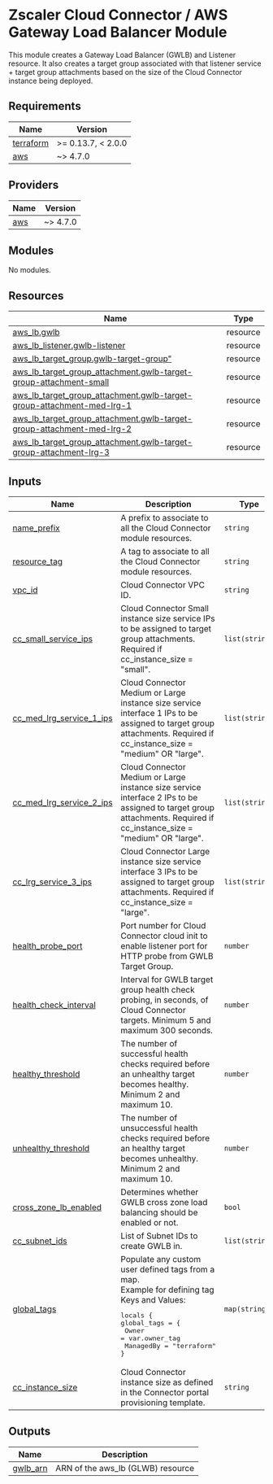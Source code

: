 # Zscaler Cloud Connector / AWS Gateway Load Balancer Module

This module creates a Gateway Load Balancer (GWLB) and Listener resource. It also creates a target group associated with that listener service + target group attachments based on the size of the Cloud Connector instance being deployed.

## Requirements

| Name | Version |
|------|---------|
| <a name="requirement_terraform"></a> [terraform](#requirement\_terraform) | >= 0.13.7, < 2.0.0 |
| <a name="requirement_aws"></a> [aws](#requirement\_aws) | ~> 4.7.0 |

## Providers

| Name | Version |
|------|---------|
| <a name="provider_aws"></a> [aws](#provider\_aws) | ~> 4.7.0 |

## Modules

No modules.

## Resources

| Name | Type |
|------|------|
| [aws_lb.gwlb](https://registry.terraform.io/providers/hashicorp/aws/latest/docs/resources/lb) | resource |
| [aws_lb_listener.gwlb-listener](https://registry.terraform.io/providers/hashicorp/aws/latest/docs/resources/lb_listener) | resource |
| [aws_lb_target_group.gwlb-target-group"](https://registry.terraform.io/providers/hashicorp/aws/latest/docs/resources/lb_target_group) | resource |
| [aws_lb_target_group_attachment.gwlb-target-group-attachment-small](https://registry.terraform.io/providers/hashicorp/aws/latest/docs/resources/lb_target_group_attachment) | resource |
| [aws_lb_target_group_attachment.gwlb-target-group-attachment-med-lrg-1](https://registry.terraform.io/providers/hashicorp/aws/latest/docs/resources/lb_target_group_attachment) | resource |
| [aws_lb_target_group_attachment.gwlb-target-group-attachment-med-lrg-2](https://registry.terraform.io/providers/hashicorp/aws/latest/docs/resources/lb_target_group_attachment) | resource |
| [aws_lb_target_group_attachment.gwlb-target-group-attachment-lrg-3](https://registry.terraform.io/providers/hashicorp/aws/latest/docs/resources/lb_target_group_attachment) | resource |

## Inputs

| Name | Description | Type | Default | Required |
|------|-------------|------|---------|:--------:|
| <a name="name_prefix"></a> [name\_prefix](#name\_prefix) | A prefix to associate to all the Cloud Connector module resources. | `string` | `null` | no |
| <a name="resource_tag"></a> [resource\_tag](#resource\_tag) | A tag to associate to all the Cloud Connector module resources. | `string` | `null` | no |
| <a name="vpc_id"></a> [vpc\_id](#vpc\_id) | Cloud Connector VPC ID. | `string` | `null` | yes |
| <a name="cc_small_service_ips"></a> [cc\_small\_service\_ips](#cc\_small\_service\_ips) | Cloud Connector Small instance size service IPs to be assigned to target group attachments. Required if cc_instance_size = "small". | `list(string)` | `[]` | no |
| <a name="cc_med_lrg_service_1_ips"></a> [cc\_med\_lrg\_service\_1\_ips](#cc\_med\_lrg\_service\_1\_ips) | Cloud Connector Medium or Large instance size service interface 1 IPs to be assigned to target group attachments. Required if cc_instance_size = "medium" OR "large". | `list(string)` | `[]` | no |
| <a name="cc_med_lrg_service_2_ips"></a> [cc\_med\_lrg\_service\_2\_ips](#cc\_med\_lrg\_service\_1\_ips) | Cloud Connector Medium or Large instance size service interface 2 IPs to be assigned to target group attachments. Required if cc_instance_size = "medium" OR "large". | `list(string)` | `[]` | no |
| <a name="cc_lrg_service_3_ips"></a> [cc\_lrg\_service\_3\_ips](#cc\_lrg\_service\_3\_ips) | Cloud Connector Large instance size service interface 3 IPs to be assigned to target group attachments. Required if cc_instance_size = "large". | `list(string)` | `[]` | no |
| <a name="http_probe_port"></a> [health\_probe\_port](#health\_probe\_port) | Port number for Cloud Connector cloud init to enable listener port for HTTP probe from GWLB Target Group. | `number` | `50000` | no |
| <a name="health_check_interval"></a> [health\_check\_interval](#health\_check\_interval) | Interval for GWLB target group health check probing, in seconds, of Cloud Connector targets. Minimum 5 and maximum 300 seconds. | `number` | `10` | no |
| <a name="healthy_threshold"></a> [healthy\_threshold](#healthy\_threshold) | The number of successful health checks required before an unhealthy target becomes healthy. Minimum 2 and maximum 10. | `number` | `3` | no |
| <a name="unhealthy_threshold"></a> [unhealthy\_threshold](#unhealthy\_threshold) | The number of unsuccessful health checks required before an healthy target becomes unhealthy. Minimum 2 and maximum 10. | `number` | `3` | no |
| <a name="cross_zone_lb_enabled"></a> [cross\_zone\_lb\_enabled](#cross\_zone\_lb\_enabled) | Determines whether GWLB cross zone load balancing should be enabled or not. | `bool` | `false` | no |
| <a name="cc_subnet_ids"></a> [cc\_subnet\_ids](#cc\_subnet\_ids) | List of Subnet IDs to create GWLB in. | `list(string)` | `[]` | yes |
| <a name="global_tags"></a> [global\_tags](#global\_tags) | Populate any custom user defined tags from a map.<br>Example for defining tag Keys and Values:<pre>locals { <br>global_tags = {<br>  Owner = var.owner_tag <br>  ManagedBy = "terraform"<br>}</pre> | `map(string)` | `[]` | no |
| <a name="cc_instance_size"></a> [cc\_instance\_size](#cc\_instance\_size) | Cloud Connector instance size as defined in the Connector portal provisioning template. | `string` | `null` | yes |

## Outputs

| Name | Description |
|------|-------------|
| <a name="gwlb_arn"></a> [gwlb\_arn](#gwlb\_arn) | ARN of the aws_lb (GLWB) resource |
